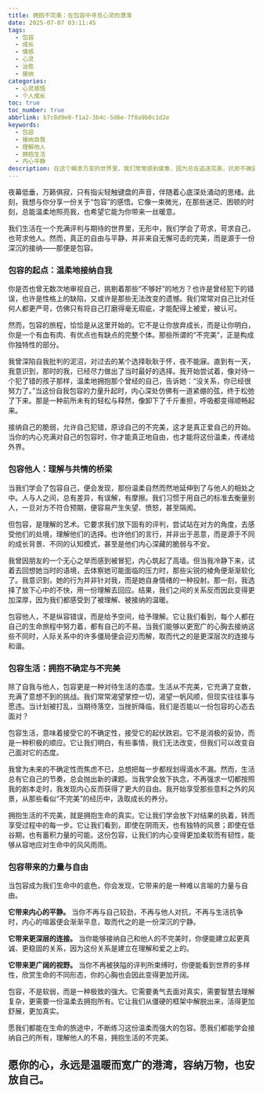 ```yaml
---
title: 拥抱不完美：在包容中寻觅心灵的港湾
date: 2025-07-07 03:11:45
tags:
  - 包容
  - 成长
  - 情感
  - 心灵
  - 治愈
  - 接纳
categories:
  - 心灵感悟
  - 个人成长
toc: true
toc_number: true
abbrlink: b7c8d9e0-f1a2-3b4c-5d6e-7f8a9b0c1d2e
keywords:
  - 包容
  - 接纳自我
  - 理解他人
  - 拥抱生活
  - 内心平静
description: 在这个瞬息万变的世界里，我们常常感到疲惫，因为总在追逐完美，抗拒不确定。然而，真正的平静与力量，往往藏在一种温柔而强大的品质里——那就是包容。它不仅仅是对他人的宽恕，更是对自我、对生活深沉的接纳。今天，让我们一起走进包容的世界，感受它如何抚慰我们的心灵，点亮前行的路。
---
```


夜幕低垂，万籁俱寂，只有指尖轻触键盘的声音，伴随着心底深处涌动的思绪。此刻，我想与你分享一份关于“包容”的感悟。它像一束微光，在那些迷茫、困顿的时刻，总能温柔地照亮我，也希望它能为你带来一丝暖意。

我们生活在一个充满评判与期待的世界里，无形中，我们学会了苛求，苛求自己，也苛求他人。然而，真正的自由与平静，并非来自无懈可击的完美，而是源于一份深沉的接纳——那便是包容。

### 包容的起点：温柔地接纳自我

你是否也曾无数次地审视自己，挑剔着那些“不够好”的地方？也许是曾经犯下的错误，也许是性格上的缺陷，又或许是那些无法改变的遗憾。我们常常对自己比对任何人都更严苛，仿佛只有将自己打磨得毫无瑕疵，才能配得上被爱，被认可。

然而，包容的旅程，恰恰是从这里开始的。它不是让你放弃成长，而是让你明白，你是一个有血有肉、有优点也有缺点的完整个体。那些所谓的“不完美”，正是构成你独特性的部分。

我曾深陷自我批判的泥沼，对过去的某个选择耿耿于怀，夜不能寐。直到有一天，我意识到，那时的我，已经尽力做出了当时最好的选择。我开始尝试着，像对待一个犯了错的孩子那样，温柔地拥抱那个曾经的自己，告诉她：“没关系，你已经很努力了。”当这份自我包容的力量升起时，内心深处仿佛有一道紧绷的弦，终于松弛了下来。那是一种前所未有的轻松与释然，像卸下了千斤重担，呼吸都变得顺畅起来。

接纳自己的脆弱，允许自己犯错，原谅自己的不完美，这才是真正爱自己的开始。当你的内心充满对自己的包容时，你才能真正地自由，也才能将这份温柔，传递给外界。

### 包容他人：理解与共情的桥梁

当我们学会了包容自己，便会发现，那份温柔自然而然地延伸到了与他人的相处之中。人与人之间，总有差异，有误解，有摩擦。我们习惯于用自己的标准去衡量别人，一旦对方不符合预期，便容易产生失望、愤怒，甚至隔阂。

但包容，是理解的艺术。它要求我们放下固有的评判，尝试站在对方的角度，去感受他们的处境，理解他们的选择。也许他们的言行，并非出于恶意，而是源于不同的成长背景、不同的认知模式，甚至是他们内心深藏的脆弱与不安。

我曾因朋友的一个无心之举而感到被冒犯，内心筑起了高墙。但当我冷静下来，试着去回想她当时的语境，去体察她可能面临的压力时，那些尖锐的棱角便渐渐软化了。我意识到，她的行为并非针对我，而是她自身情绪的一种投射。那一刻，我选择了放下心中的不快，用一份理解去回应。结果，我们之间的关系反而因此变得更加深厚，因为我们都感受到了被理解、被接纳的温暖。

包容他人，不是纵容错误，而是给予空间，给予理解。它让我们看到，每个人都在自己的生命旅程中努力着，都有自己的不易。当我们能够以更宽广的心胸去接纳这些不同时，人际关系中的许多僵局便会迎刃而解，取而代之的是更深层次的连接与和谐。

### 包容生活：拥抱不确定与不完美

除了自我与他人，包容更是一种对待生活的态度。生活从不完美，它充满了变数，充满了意想不到的挑战。我们常常渴望掌控一切，渴望一帆风顺，但现实往往事与愿违。当计划被打乱，当期待落空，当挫折降临，我们是否能以一份包容的心态去面对？

包容生活，意味着接受它的不确定性，接受它的起伏跌宕。它不是消极的妥协，而是一种积极的顺应。它让我们明白，有些事情，我们无法改变，但我们可以改变自己面对它的态度。

我曾为未来的不确定性而焦虑不已，总想把每一步都规划得滴水不漏。然而，生活总有它自己的节奏，总会抛出新的课题。当我学会放下执念，不再强求一切都按照我的剧本走时，我发现内心反而获得了更大的自由。我开始享受那些意料之外的风景，从那些看似“不完美”的经历中，汲取成长的养分。

拥抱生活的不完美，就是拥抱生命的真实。它让我们学会放下对结果的执着，转而享受过程中的每一步。它让我们看到，即使在阴雨天，也有独特的风景；即使在低谷期，也有蓄积力量的可能。这份包容，让我们的内心变得更加柔软而有韧性，能够从容地应对生命中的风风雨雨。

### 包容带来的力量与自由

当包容成为我们生命中的底色，你会发现，它带来的是一种难以言喻的力量与自由。

**它带来内心的平静。** 当你不再与自己较劲，不再与他人对抗，不再与生活抗争时，内心的喧嚣便会渐渐平息，取而代之的是一份深沉的宁静。

**它带来更深层的连接。** 当你能够接纳自己和他人的不完美时，你便能建立起更真诚、更稳固的关系，因为这份关系是建立在理解和爱之上的。

**它带来更广阔的视野。** 当你不再被狭隘的评判所束缚时，你便能看到世界的多样性，欣赏生命的不同形态，你的心胸也会因此变得更加开阔。

包容，不是软弱，而是一种极致的强大。它需要勇气去面对真实，需要智慧去理解复杂，更需要一份温柔去拥抱所有。它让我们从僵硬的框架中解脱出来，活得更加舒展，更加真实。

愿我们都能在生命的旅途中，不断练习这份温柔而强大的包容。愿我们都能学会接纳自己的所有，理解他人的不易，拥抱生活的不完美。

愿你的心，永远是温暖而宽广的港湾，容纳万物，也安放自己。
---